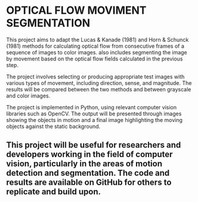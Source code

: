 # OPTICAL FLOW MOVIMENT SEGMENTATION 

This project aims to adapt the Lucas & Kanade (1981) and Horn & Schunck (1981) methods for calculating optical flow from consecutive frames of a sequence of images to color images. also includes segmenting the image by movement based on the optical flow fields calculated in the previous step.

The project involves selecting or producing appropriate test images with various types of movement, including direction, sense, and magnitude. The results will be compared between the two methods and between grayscale and color images.

The project is implemented in Python, using relevant computer vision libraries such as OpenCV. The output will be presented through images showing the objects in motion and a final image highlighting the moving objects against the static background.

## This project will be useful for researchers and developers working in the field of computer vision, particularly in the areas of motion detection and segmentation. The code and results are available on GitHub for others to replicate and build upon.
